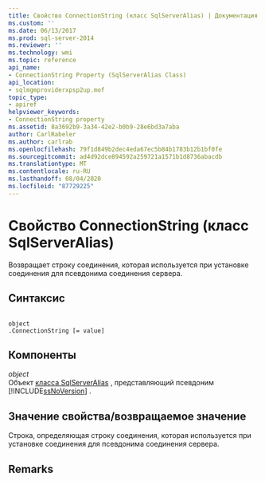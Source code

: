 ```yaml
---
title: Свойство ConnectionString (класс SqlServerAlias) | Документация Майкрософт
ms.custom: ''
ms.date: 06/13/2017
ms.prod: sql-server-2014
ms.reviewer: ''
ms.technology: wmi
ms.topic: reference
api_name:
- ConnectionString Property (SqlServerAlias Class)
api_location:
- sqlmgmproviderxpsp2up.mof
topic_type:
- apiref
helpviewer_keywords:
- ConnectionString property
ms.assetid: 8a3692b9-3a34-42e2-b0b9-28e6bd3a7aba
author: CarlRabeler
ms.author: carlrab
ms.openlocfilehash: 79f1d849b2dec4eda67ec5b84b1783b12b1bf0fe
ms.sourcegitcommit: ad4d92dce894592a259721a1571b1d8736abacdb
ms.translationtype: MT
ms.contentlocale: ru-RU
ms.lasthandoff: 08/04/2020
ms.locfileid: "87729225"
---
```

# <a name="connectionstring-property-sqlserveralias-class"></a>Свойство ConnectionString (класс SqlServerAlias)
  Возвращает строку соединения, которая используется при установке соединения для псевдонима соединения сервера.  
  
## <a name="syntax"></a>Синтаксис  
  
```  
  
object  
.ConnectionString [= value]  
```  
  
## <a name="parts"></a>Компоненты  
 *object*  
 Объект [класса SqlServerAlias](sqlserveralias-class.md) , представляющий псевдоним [!INCLUDE[ssNoVersion](../../../includes/ssnoversion-md.md)] .  
  
## <a name="property-valuereturn-value"></a>Значение свойства/возвращаемое значение  
 Строка, определяющая строку соединения, которая используется при установке соединения для псевдонима соединения сервера.  
  
## <a name="remarks"></a>Remarks  
  
